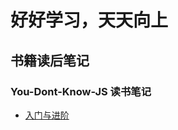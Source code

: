 # 好好学习，天天向上
## 书籍读后笔记
### You-Dont-Know-JS 读书笔记
* [入门与进阶](https://github.com/JangGwa/blog-learn/issues/1)
